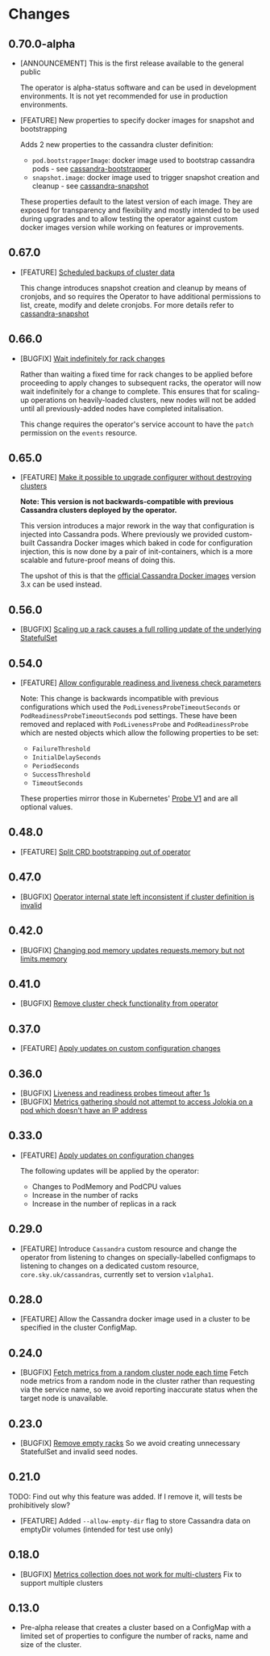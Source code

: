 # Changes

## 0.70.0-alpha
- [ANNOUNCEMENT] This is the first release available to the general public

  The operator is alpha-status software and can be used in development environments.
  It is not yet recommended for use in production environments.

- [FEATURE] New properties to specify docker images for snapshot and bootstrapping

  Adds 2 new properties to the cassandra cluster definition:
  - `pod.bootstrapperImage`: docker image used to bootstrap cassandra pods - see [cassandra-bootstrapper](../cassandra-bootstrapper/README.md)
  - `snapshot.image`: docker image used to trigger snapshot creation and cleanup - see [cassandra-snapshot](../cassandra-snapshot/README.md)

  These properties default to the latest version of each image.
  They are exposed for transparency and flexibility and mostly intended to be used during upgrades
  and to allow testing the operator against custom docker images version
  while working on features or improvements.

## 0.67.0
- [FEATURE] [Scheduled backups of cluster data](https://github.com/sky-uk/cassandra-operator/issues/20)

  This change introduces snapshot creation and cleanup by means of cronjobs,
  and so requires the Operator to have additional permissions to list, create, modify and delete cronjobs.
  For more details refer to [cassandra-snapshot](../cassandra-snapshot/README.md)

## 0.66.0
- [BUGFIX] [Wait indefinitely for rack changes](https://github.com/sky-uk/cassandra-operator/issues/19)

  Rather than waiting a fixed time for rack changes to be applied before proceeding to apply changes to subsequent racks,
  the operator will now wait indefinitely for a change to complete. This ensures that for scaling-up operations on
  heavily-loaded clusters, new nodes will not be added until all previously-added nodes have completed initalisation.

  This change requires the operator's service account to have the `patch` permission on the `events` resource.

## 0.65.0
- [FEATURE] [Make it possible to upgrade configurer without destroying clusters](https://github.com/sky-uk/cassandra-operator/issues/18)

  **Note: This version is not backwards-compatible with previous Cassandra clusters deployed by the operator.**

  This version introduces a major rework in the way that configuration is injected into Cassandra pods. Where previously
  we provided custom-built Cassandra Docker images which baked in code for configuration injection, this is now done by
  a pair of init-containers, which is a more scalable and future-proof means of doing this.

  The upshot of this is that the [official Cassandra Docker images](https://hub.docker.com/_/cassandra/) version 3.x can
  be used instead.

## 0.56.0
- [BUGFIX] [Scaling up a rack causes a full rolling update of the underlying StatefulSet](https://github.com/sky-uk/cassandra-operator/issues/17)

## 0.54.0
- [FEATURE] [Allow configurable readiness and liveness check parameters](https://github.com/sky-uk/cassandra-operator/issues/16)

  Note: This change is backwards incompatible with previous configurations which used the `PodLivenessProbeTimeoutSeconds` or `PodReadinessProbeTimeoutSeconds` pod settings.
  These have been removed and replaced with `PodLivenessProbe` and `PodReadinessProbe` which are nested objects which allow the following properties to be set:
  - `FailureThreshold`
  - `InitialDelaySeconds`
  - `PeriodSeconds`
  - `SuccessThreshold`
  - `TimeoutSeconds`

  These properties mirror those in Kubernetes' [Probe V1](https://kubernetes.io/docs/reference/generated/kubernetes-api/v1.10/#probe-v1-core) and are all optional values.

## 0.48.0
- [FEATURE] [Split CRD bootstrapping out of operator](https://github.com/sky-uk/cassandra-operator/issues/14)

## 0.47.0
- [BUGFIX] [Operator internal state left inconsistent if cluster definition is invalid](https://github.com/sky-uk/cassandra-operator/issues/13)

## 0.42.0
- [BUGFIX] [Changing pod memory updates requests.memory but not limits.memory](https://github.com/sky-uk/cassandra-operator/issues/12)

## 0.41.0
- [BUGFIX] [Remove cluster check functionality from operator](https://github.com/sky-uk/cassandra-operator/issues/21)

## 0.37.0
- [FEATURE] [Apply updates on custom configuration changes](https://github.com/sky-uk/cassandra-operator/issues/5)

## 0.36.0
- [BUGFIX] [Liveness and readiness probes timeout after 1s](https://github.com/sky-uk/cassandra-operator/issues/10)
- [BUGFIX] [Metrics gathering should not attempt to access Jolokia on a pod which doesn't have an IP address](https://github.com/sky-uk/cassandra-operator/22)

## 0.33.0
- [FEATURE] [Apply updates on configuration changes](https://github.com/sky-uk/cassandra-operator/issues/8)

  The following updates will be applied by the operator:
  - Changes to PodMemory and PodCPU values
  - Increase in the number of racks
  - Increase in the number of replicas in a rack

## 0.29.0
- [FEATURE] Introduce `Cassandra` custom resource and change the operator from listening to changes on specially-labelled configmaps
to listening to changes on a dedicated custom resource, `core.sky.uk/cassandras`, currently set to version `v1alpha1`.

## 0.28.0
- [FEATURE] Allow the Cassandra docker image used in a cluster to be specified in the cluster ConfigMap.

## 0.24.0
- [BUGFIX] [Fetch metrics from a random cluster node each time](https://github.com/sky-uk/cassandra-operator/issues/3)
Fetch node metrics from a random node in the cluster rather than requesting via the service name,
so we avoid reporting inaccurate status when the target node is unavailable.

## 0.23.0
- [BUGFIX] [Remove empty racks](https://github.com/sky-uk/cassandra-operator/issues/2)
So we avoid creating unnecessary StatefulSet and invalid seed nodes.

## 0.21.0
TODO: Find out why this feature was added. If I remove it, will tests be prohibitively slow?

- [FEATURE] Added `--allow-empty-dir` flag to store Cassandra data on emptyDir volumes      (intended for test use only)

## 0.18.0
- [BUGFIX] [Metrics collection does not work for multi-clusters](https://github.com/sky-uk/cassandra-operator/issues/1)
Fix to support multiple clusters

## 0.13.0
- Pre-alpha release that creates a cluster based on a ConfigMap with a limited set of properties
to configure the number of racks, name and size of the cluster.
